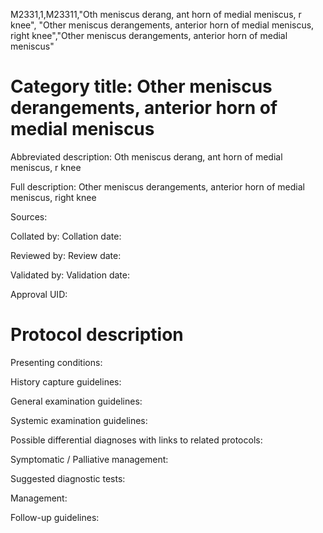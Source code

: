 M2331,1,M23311,"Oth meniscus derang, ant horn of medial meniscus, r knee", "Other meniscus derangements, anterior horn of medial meniscus, right knee","Other meniscus derangements, anterior horn of medial meniscus"
# Category title: Other meniscus derangements, anterior horn of medial meniscus

Abbreviated description: Oth meniscus derang, ant horn of medial meniscus, r knee

Full description: Other meniscus derangements, anterior horn of medial meniscus, right knee

Sources:

Collated by:
Collation date:

Reviewed by:
Review date:

Validated by:
Validation date:

Approval UID:

# Protocol description

Presenting conditions:

History capture guidelines:

General examination guidelines:

Systemic examination guidelines:

Possible differential diagnoses with links to related protocols:

Symptomatic / Palliative management:

Suggested diagnostic tests:

Management:

Follow-up guidelines:
